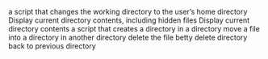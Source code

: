 a script that changes the working directory to the user’s home directory
Display current directory contents, including hidden files
Display current directory contents
a script that creates a directory in a directory
move a file into a directory in another directory
delete the file betty
delete directory
back to previous directory
